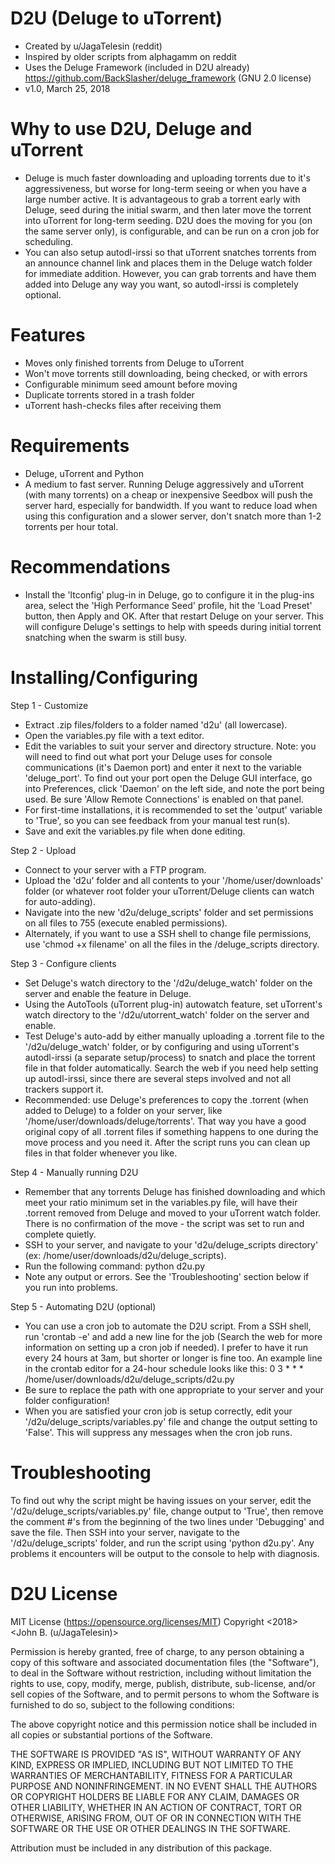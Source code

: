 
D2U (Deluge to uTorrent)
========================
- Created by u/JagaTelesin (reddit)
- Inspired by older scripts from alphagamm on reddit
- Uses the Deluge Framework (included in D2U already) https://github.com/BackSlasher/deluge_framework (GNU 2.0 license)
- v1.0, March 25, 2018



Why to use D2U, Deluge and uTorrent
===================================
- Deluge is much faster downloading and uploading torrents due to it's aggressiveness, but worse for long-term seeing or when you have a large number active.  It is advantageous to grab a torrent early with Deluge, seed during the initial swarm, and then later move the torrent into uTorrent for long-term seeding.  D2U does the moving for you (on the same server only), is configurable, and can be run on a cron job for scheduling.
- You can also setup autodl-irssi so that uTorrent snatches torrents from an announce channel link and places them in the Deluge watch folder for immediate addition.  However, you can grab torrents and have them added into Deluge any way you want, so autodl-irssi is completely optional.

Features
========
- Moves only finished torrents from Deluge to uTorrent
- Won't move torrents still downloading, being checked, or with errors
- Configurable minimum seed amount before moving
- Duplicate torrents stored in a trash folder
- uTorrent hash-checks files after receiving them

Requirements
============
- Deluge, uTorrent and Python
- A medium to fast server.  Running Deluge aggressively and uTorrent (with many torrents) on a cheap or inexpensive Seedbox will push the server hard, especially for bandwidth.  If you want to reduce load when using this configuration and a slower server, don't snatch more than 1-2 torrents per hour total.

Recommendations
===============
- Install the 'ltconfig' plug-in in Deluge, go to configure it in the plug-ins area, select the 'High Performance Seed' profile, hit the 'Load Preset' button, then Apply and OK.  After that restart Deluge on your server.  This will configure Deluge's settings to help with speeds during initial torrent snatching when the swarm is still busy.



Installing/Configuring
======================

Step 1 - Customize
- Extract .zip files/folders to a folder named 'd2u' (all lowercase).
- Open the variables.py file with a text editor.
- Edit the variables to suit your server and directory structure.  Note:  you will need to find out what port your Deluge uses for console communications (it's Daemon port) and enter it next to the variable 'deluge_port'.  To find out your port open the Deluge GUI interface, go into Preferences, click 'Daemon' on the left side, and note the port being used.  Be sure 'Allow Remote Connections' is enabled on that panel.
- For first-time installations, it is recommended to set the 'output' variable to 'True', so you can see feedback from your manual test run(s).
- Save and exit the variables.py file when done editing.


Step 2 - Upload
- Connect to your server with a FTP program.
- Upload the 'd2u' folder and all contents to your '/home/user/downloads' folder (or whatever root folder your uTorrent/Deluge clients can watch for auto-adding).
- Navigate into the new 'd2u/deluge_scripts' folder and set permissions on all files to 755 (execute enabled permissions).
- Alternately, if you want to use a SSH shell to change file permissions, use 'chmod +x filename' on all the files in the /deluge_scripts directory.


Step 3 - Configure clients
- Set Deluge's watch directory to the '/d2u/deluge_watch' folder on the server and enable the feature in Deluge.
- Using the AutoTools (uTorrent plug-in) autowatch feature, set uTorrent's watch directory to the '/d2u/utorrent_watch' folder on the server and enable.
- Test Deluge's auto-add by either manually uploading a .torrent file to the '/d2u/deluge_watch' folder, or by configuring and using uTorrent's autodl-irssi (a separate setup/process) to snatch and place the torrent file in that folder automatically.  Search the web if you need help setting up autodl-irssi, since there are several steps involved and not all trackers support it.
- Recommended:  use Deluge's preferences to copy the .torrent (when added to Deluge) to a folder on your server, like '/home/user/downloads/deluge/torrents'.  That way you have a good original copy of all .torrent files if something happens to one during the move process and you need it.  After the script runs you can clean up files in that folder whenever you like.


Step 4 - Manually running D2U
- Remember that any torrents Deluge has finished downloading and which meet your ratio minimum set in the variables.py file, will have their .torrent removed from Deluge and moved to your uTorrent watch folder.  There is no confirmation of the move - the script was set to run and complete quietly.
- SSH to your server, and navigate to your 'd2u/deluge_scripts directory' (ex: /home/user/downloads/d2u/deluge_scripts).
- Run the following command: python d2u.py
- Note any output or errors.  See the 'Troubleshooting' section below if you run into problems.


Step 5 - Automating D2U  (optional)
- You can use a cron job to automate the D2U script.  From a SSH shell, run 'crontab -e' and add a new line for the job (Search the web for more information on setting up a cron job if needed).  I prefer to have it run every 24 hours at 3am, but shorter or longer is fine too.  An example line in the crontab editor for a 24-hour schedule looks like this:
 0 3 * * * /home/user/downloads/d2u/deluge_scripts/d2u.py
- Be sure to replace the path with one appropriate to your server and your folder configuration!
- When you are satisfied your cron job is setup correctly, edit your '/d2u/deluge_scripts/variables.py' file and change the output setting to 'False'.  This will suppress any messages when the cron job runs.



Troubleshooting
================

To find out why the script might be having issues on your server, edit the '/d2u/deluge_scripts/variables.py' file, change output to 'True', then remove the comment #'s from the beginning of the two lines under 'Debugging' and save the file.  Then SSH into your server, navigate to the '/d2u/deluge_scripts' folder, and run the script using 'python d2u.py'.  Any problems it encounters will be output to the console to help with diagnosis.



D2U License
===========

MIT License (https://opensource.org/licenses/MIT)
Copyright <2018> <John B. (u/JagaTelesin)>

Permission is hereby granted, free of charge, to any person obtaining a copy of this software and associated documentation files (the "Software"), to deal in the Software without restriction, including without limitation the rights to use, copy, modify, merge, publish, distribute, sub-license, and/or sell copies of the Software, and to permit persons to whom the Software is furnished to do so, subject to the following conditions:

The above copyright notice and this permission notice shall be included in all copies or substantial portions of the Software.

THE SOFTWARE IS PROVIDED "AS IS", WITHOUT WARRANTY OF ANY KIND, EXPRESS OR IMPLIED, INCLUDING BUT NOT LIMITED TO THE WARRANTIES OF MERCHANTABILITY, FITNESS FOR A PARTICULAR PURPOSE AND NONINFRINGEMENT. IN NO EVENT SHALL THE AUTHORS OR COPYRIGHT HOLDERS BE LIABLE FOR ANY CLAIM, DAMAGES OR OTHER LIABILITY, WHETHER IN AN ACTION OF CONTRACT, TORT OR OTHERWISE, ARISING FROM, OUT OF OR IN CONNECTION WITH THE SOFTWARE OR THE USE OR OTHER DEALINGS IN THE SOFTWARE.

Attribution must be included in any distribution of this package.
